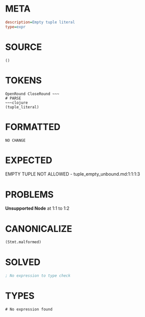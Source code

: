 # META
~~~ini
description=Empty tuple literal
type=expr
~~~
# SOURCE
~~~roc
()
~~~
# TOKENS
~~~text
OpenRound CloseRound ~~~
# PARSE
~~~clojure
(tuple_literal)
~~~
# FORMATTED
~~~roc
NO CHANGE
~~~
# EXPECTED
EMPTY TUPLE NOT ALLOWED - tuple_empty_unbound.md:1:1:1:3
# PROBLEMS
**Unsupported Node**
at 1:1 to 1:2

# CANONICALIZE
~~~clojure
(Stmt.malformed)
~~~
# SOLVED
~~~clojure
; No expression to type check
~~~
# TYPES
~~~roc
# No expression found
~~~
